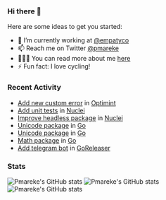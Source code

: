 ### Hi there 👋

Here are some ideas to get you started:

- 🔭 I’m currently working at [@empatyco](https://github.com/empathyco)
- 📫 Reach me on Twitter [@pmareke](twitter.com/pmareke)
- 👨🏽‍💻 You can read more about me [here](pmareke.com)
- ⚡ Fun fact: I love cycling!

### Recent Activity

<!--START_SECTION:activity-->
- [Add new custom error](https://github.com/celestiaorg/optimint/pull/148) in [Optimint](celestiaorg/optimint)
- [Add unit tests](https://github.com/projectdiscovery/nuclei/pull/1108) in [Nuclei](https://github.com/projectdiscovery/nuclei)
- [Improve headless package](https://github.com/projectdiscovery/nuclei/pull/1101) in [Nuclei](https://github.com/projectdiscovery/nuclei)
- [Unicode package](https://go-review.googlesource.com/c/go/+/353691) in [Go](https://github.com/golang/go)
- [Unicode package](https://go-review.googlesource.com/c/go/+/354509) in [Go](https://github.com/golang/go)
- [Math package](https://go-review.googlesource.com/c/go/+/353689) in [Go](https://github.com/golang/go)
- [Add telegram bot](https://github.com/goreleaser/goreleaser/pull/2563) in [GoReleaser](https://github.com/goreleaser/goreleaser)
<!--END_SECTION:activity-->

### Stats
![Pmareke's GitHub stats](https://github-profile-summary-cards.vercel.app/api/cards/stats?username=pmareke)
![Pmareke's GitHub stats](https://github-profile-summary-cards.vercel.app/api/cards/most-commit-language?username=pmareke)
![Pmareke's GitHub stats](https://github-profile-summary-cards.vercel.app/api/cards/profile-details?username=pmareke)
